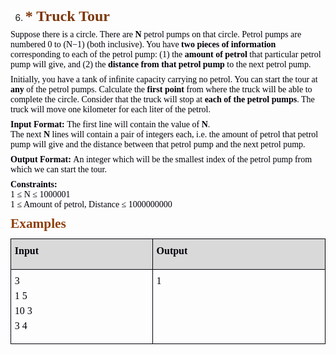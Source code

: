 <OL START=6>
	<LI><P CLASS="western" STYLE="margin-top: 0.08in; margin-bottom: 0.06in; line-height: 115%; page-break-inside: avoid; page-break-after: avoid">
	<FONT COLOR="#7c380a"><FONT FACE="Calibri, serif"><FONT SIZE=5><B>*
	Truck Tour</B></FONT></FONT></FONT></P>
</OL>
<P CLASS="western" STYLE="margin-top: 0.06in; margin-bottom: 0.08in; line-height: 115%">
<FONT COLOR="#00000a"><FONT FACE="Calibri, serif">Suppose there is a
circle. There are</FONT></FONT><FONT COLOR="#00000a"><FONT FACE="Calibri, serif">&nbsp;</FONT></FONT><FONT COLOR="#00000a"><FONT FACE="Calibri, serif"><B>N</B></FONT></FONT><FONT COLOR="#00000a"><FONT FACE="Calibri, serif">&nbsp;</FONT></FONT><FONT COLOR="#00000a"><FONT FACE="Calibri, serif">petrol
pumps on that circle. Petrol pumps are numbered</FONT></FONT><FONT COLOR="#00000a"><FONT FACE="Calibri, serif">&nbsp;0&nbsp;</FONT></FONT><FONT COLOR="#00000a"><FONT FACE="Calibri, serif">to</FONT></FONT><FONT COLOR="#00000a"><FONT FACE="Calibri, serif">&nbsp;(N−1)&nbsp;</FONT></FONT><FONT COLOR="#00000a"><FONT FACE="Calibri, serif">(both
inclusive). You have </FONT></FONT><FONT COLOR="#00000a"><FONT FACE="Calibri, serif"><B>two
pieces of information</B></FONT></FONT><FONT COLOR="#00000a"><FONT FACE="Calibri, serif">
corresponding to each of the petrol pump: (1) the </FONT></FONT><FONT COLOR="#00000a"><FONT FACE="Calibri, serif"><B>amount
of petrol</B></FONT></FONT><FONT COLOR="#00000a"><FONT FACE="Calibri, serif">
that particular petrol pump will give, and (2) the </FONT></FONT><FONT COLOR="#00000a"><FONT FACE="Calibri, serif"><B>distance
from that petrol pump</B></FONT></FONT><FONT COLOR="#00000a"><FONT FACE="Calibri, serif">
to the next petrol pump.</FONT></FONT></P>
<P CLASS="western" STYLE="margin-top: 0.06in; margin-bottom: 0.08in; line-height: 115%">
<FONT COLOR="#00000a"><FONT FACE="Calibri, serif">Initially, you have
a tank of infinite capacity carrying no petrol. You can start the
tour at </FONT></FONT><FONT COLOR="#00000a"><FONT FACE="Calibri, serif"><B>any</B></FONT></FONT><FONT COLOR="#00000a"><FONT FACE="Calibri, serif">
of the petrol pumps. Calculate the </FONT></FONT><FONT COLOR="#00000a"><FONT FACE="Calibri, serif"><B>first
point</B></FONT></FONT><FONT COLOR="#00000a"><FONT FACE="Calibri, serif">
from where the truck will be able to complete the circle. Consider
that the truck will stop at </FONT></FONT><FONT COLOR="#00000a"><FONT FACE="Calibri, serif"><B>each
of the petrol pumps</B></FONT></FONT><FONT COLOR="#00000a"><FONT FACE="Calibri, serif">.
The truck will move one kilometer for each liter of the petrol.</FONT></FONT></P>
<P CLASS="western" STYLE="margin-top: 0.06in; margin-bottom: 0.08in; line-height: 115%">
<FONT COLOR="#00000a"><FONT FACE="Calibri, serif"><B>Input Format:
</B></FONT></FONT><FONT COLOR="#00000a"><FONT FACE="Calibri, serif">The
first line will contain the value of&nbsp;</FONT></FONT><FONT COLOR="#00000a"><FONT FACE="Calibri, serif"><B>N</B></FONT></FONT><FONT COLOR="#00000a"><FONT FACE="Calibri, serif">.<BR>The
next&nbsp;</FONT></FONT><FONT COLOR="#00000a"><FONT FACE="Calibri, serif"><B>N</B></FONT></FONT><FONT COLOR="#00000a"><FONT FACE="Calibri, serif">&nbsp;lines
will contain a pair of integers each, i.e. the amount of petrol that
petrol pump will give and the distance between that petrol pump and
the next petrol pump.</FONT></FONT></P>
<P CLASS="western" STYLE="margin-top: 0.06in; margin-bottom: 0.08in; line-height: 115%">
<FONT COLOR="#00000a"><FONT FACE="Calibri, serif"><B>Output Format:
</B></FONT></FONT><FONT COLOR="#00000a"><FONT FACE="Calibri, serif">An
integer which will be the smallest index of the petrol pump from
which we can start the tour.</FONT></FONT></P>
<P CLASS="western" STYLE="margin-top: 0.06in; margin-bottom: 0.08in; line-height: 115%">
<FONT COLOR="#00000a"><FONT FACE="Calibri, serif"><B>Constraints: </B></FONT></FONT><FONT COLOR="#00000a"><FONT FACE="Calibri, serif"><BR>1
≤ N ≤ 1000001<BR>1 ≤ Amount of petrol, Distance ≤ 1000000000</FONT></FONT></P>
<P CLASS="western" ALIGN=JUSTIFY STYLE="margin-bottom: 0.03in; line-height: 115%; page-break-inside: avoid; page-break-after: avoid">
<FONT COLOR="#8f400b"><FONT FACE="Calibri, serif"><FONT SIZE=4 STYLE="font-size: 16pt"><B>Examples</B></FONT></FONT></FONT></P>
<TABLE WIDTH=677 CELLPADDING=4 CELLSPACING=0>
	<COL WIDTH=296>
	<COL WIDTH=363>
	<TR VALIGN=TOP>
		<TD WIDTH=296 BGCOLOR="#d9d9d9" STYLE="border: 1px solid #00000a; padding-top: 0.04in; padding-bottom: 0.04in; padding-left: 0.06in; padding-right: 0.06in">
			<P CLASS="western" ALIGN=JUSTIFY STYLE="margin-top: 0.06in"><FONT COLOR="#00000a"><FONT FACE="Calibri, serif"><FONT SIZE=3><B>Input</B></FONT></FONT></FONT></P>
		</TD>
		<TD WIDTH=363 BGCOLOR="#d9d9d9" STYLE="border: 1px solid #00000a; padding-top: 0.04in; padding-bottom: 0.04in; padding-left: 0.06in; padding-right: 0.06in">
			<P CLASS="western" ALIGN=JUSTIFY STYLE="margin-top: 0.06in"><FONT COLOR="#00000a"><FONT FACE="Calibri, serif"><FONT SIZE=3><B>Output</B></FONT></FONT></FONT></P>
		</TD>
	</TR>
	<TR VALIGN=TOP>
		<TD WIDTH=296 STYLE="border: 1px solid #00000a; padding-top: 0.04in; padding-bottom: 0.04in; padding-left: 0.06in; padding-right: 0.06in">
			<P CLASS="western" STYLE="margin-top: 0.06in; margin-bottom: 0in"><FONT COLOR="#00000a"><FONT FACE="Consolas, serif">3</FONT></FONT></P>
			<P CLASS="western" STYLE="margin-top: 0.06in; margin-bottom: 0in"><FONT COLOR="#00000a"><FONT FACE="Consolas, serif">1
			5</FONT></FONT></P>
			<P CLASS="western" STYLE="margin-top: 0.06in; margin-bottom: 0in"><FONT COLOR="#00000a"><FONT FACE="Consolas, serif">10
			3</FONT></FONT></P>
			<P CLASS="western" STYLE="margin-top: 0.06in"><FONT COLOR="#00000a"><FONT FACE="Consolas, serif">3
			4</FONT></FONT></P>
		</TD>
		<TD WIDTH=363 STYLE="border: 1px solid #00000a; padding-top: 0.04in; padding-bottom: 0.04in; padding-left: 0.06in; padding-right: 0.06in">
			<P CLASS="western" ALIGN=JUSTIFY STYLE="margin-top: 0.06in"><FONT COLOR="#00000a"><FONT FACE="Consolas, serif">1</FONT></FONT></P>
		</TD>
	</TR>
</TABLE>